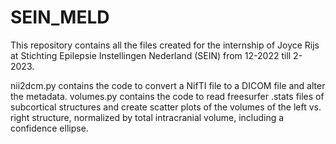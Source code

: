 # SEIN_MELD

This repository contains all the files created for the internship of Joyce Rijs at Stichting Epilepsie Instellingen Nederland (SEIN) from 12-2022 till 2-2023.

nii2dcm.py contains the code to convert a NifTI file to a DICOM file and alter the metadata.
volumes.py contains the code to read freesurfer .stats files of subcortical structures and create scatter plots of the volumes of the left vs. right structure, normalized by total intracranial volume, including a confidence ellipse.